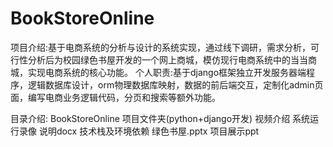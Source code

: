# BookStoreOnline
项目介绍:基于电商系统的分析与设计的系统实现，通过线下调研，需求分析，可行性分析后为校园绿色书屋开发的一个网上商城，模仿现行电商系统中的当当商城，实现电商系统的核心功能。
个人职责:基于django框架独立开发服务器端程序，逻辑数据库设计，orm物理数据库映射，数据的前后端交互，定制化admin页面，编写电商业务逻辑代码，分页和搜索等额外功能。

目录介绍:
BookStoreOnline 项目文件夹(python+django开发)
视频介绍 系统运行录像
说明docx 技术栈及环境依赖
绿色书屋.pptx 项目展示ppt
